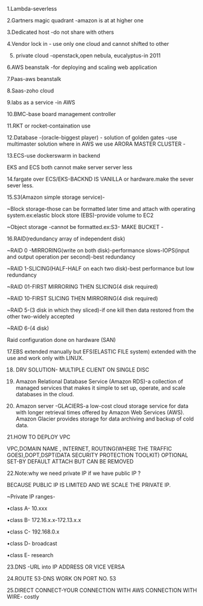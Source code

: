 1.Lambda-severless 

2.Gartners magic quadrant -amazon is at at higher one 

3.Dedicated host -do not share with others 

4.Vendor lock in - use only one cloud and cannot shifted to other

5. private cloud -openstack,open nebula, eucalyptus-in 2011
 
6.AWS beanstalk -for deploying and scaling web application

7.Paas-aws beanstalk

8.Saas-zoho cloud

9.labs as a service -in AWS 

10.BMC-base board management controller 

11.RKT or rocket-containation use

12.Database -(oracle-biggest player) - solution of golden gates -use multimaster solution where in AWS we use ARORA MASTER CLUSTER -

13.ECS-use dockerswarm in backend

EKS and ECS both cannot make server server less 

14.fargate over ECS/EKS-BACKND IS VANILLA or hardware.make the sever sever less.

15.S3(Amazon simple storage service)-

~Block storage-those can be formatted later time and attach with operating system.ex:elastic block store (EBS)-provide volume to EC2

~Object storage -cannot be formatted.ex:S3- MAKE BUCKET -

16.RAID(redundancy array of independent disk)

~RAID 0 -MIRRORING(write on both disk)-performance slows-IOPS(input and output operation per second)-best redundancy 

~RAID 1-SLICING(HALF-HALF on each two disk)-best performance but low redundancy

~RAID 01-FIRST MIRRORING THEN SLICING(4 disk required) 

~RAID 10-FIRST SLICING THEN MIRRORING(4 disk required)

~RAID 5-(3 disk in which they sliced)-if one kill then data restored from the other two-widely accepted 

~RAID 6-(4 disk)

Raid configuration done on hardware (SAN)

17.EBS extended manually but EFS(ELASTIC FILE system) extended with the use and work only with LINUX.

18. DRV SOLUTION- MULTIPLE CLIENT ON SINGLE DISC
    
19. Amazon Relational Database Service (Amazon RDS)-a collection of managed services that makes it simple to set up, operate, and scale databases in the cloud.

20. Amazon server -GLACIERS-a low-cost cloud storage service for data with longer retrieval times offered by Amazon Web Services (AWS). Amazon Glacier provides storage for data archiving and backup of cold data.
    
21.HOW TO DEPLOY VPC

VPC,DOMAIN NAME , INTERNET, ROUTING(WHERE THE TRAFFIC GOES),DOPT,DSPT(DATA SECURITY PROTECTION TOOLKIT) OPTIONAL SET-BY DEFAULT ATTACH BUT CAN BE REMOVED 

22.Note:why we need private IP if we have public IP ?

BECAUSE PUBLIC IP IS LIMITED AND WE SCALE THE PRIVATE IP.

~Private IP ranges-

•class A- 10.xxx

•class B- 172.16.x.x-172.13.x.x

•class C- 192.168.0.x

•class D- broadcast 

•class E- research 

23.DNS -URL into IP ADDRESS OR VICE VERSA

24.ROUTE 53-DNS WORK ON PORT NO. 53

25.DIRECT CONNECT-YOUR CONNECTION WITH AWS CONNECTION WITH WIRE- costly
